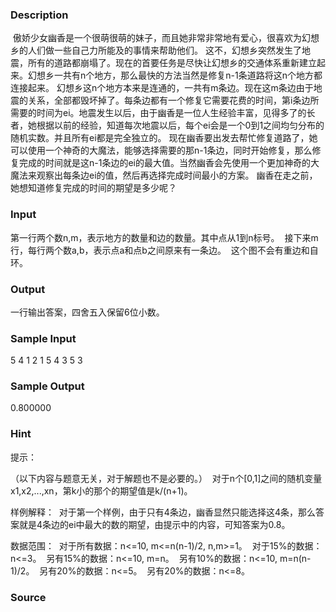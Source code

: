 
### Description
 傲娇少女幽香是一个很萌很萌的妹子，而且她非常非常地有爱心，很喜欢为幻想乡的人们做一些自己力所能及的事情来帮助他们。 这不，幻想乡突然发生了地震，所有的道路都崩塌了。现在的首要任务是尽快让幻想乡的交通体系重新建立起来。幻想乡一共有n个地方，那么最快的方法当然是修复n-1条道路将这n个地方都连接起来。 幻想乡这n个地方本来是连通的，一共有m条边。现在这m条边由于地震的关系，全部都毁坏掉了。每条边都有一个修复它需要花费的时间，第i条边所需要的时间为ei。地震发生以后，由于幽香是一位人生经验丰富，见得多了的长者，她根据以前的经验，知道每次地震以后，每个ei会是一个0到1之间均匀分布的随机实数。并且所有ei都是完全独立的。 现在幽香要出发去帮忙修复道路了，她可以使用一个神奇的大魔法，能够选择需要的那n-1条边，同时开始修复，那么修复完成的时间就是这n-1条边的ei的最大值。当然幽香会先使用一个更加神奇的大魔法来观察出每条边ei的值，然后再选择完成时间最小的方案。 幽香在走之前，她想知道修复完成的时间的期望是多少呢？ 
### Input
第一行两个数n,m，表示地方的数量和边的数量。其中点从1到n标号。 
接下来m行，每行两个数a,b，表示点a和点b之间原来有一条边。 
这个图不会有重边和自环。 
### Output
一行输出答案，四舍五入保留6位小数。 
### Sample Input
5 4
1 2
1 5
4 3
5 3
### Sample Output
0.800000
### Hint
提示： 

（以下内容与题意无关，对于解题也不是必要的。） 
对于n个[0,1]之间的随机变量x1,x2,...,xn，第k小的那个的期望值是k/(n+1)。 

样例解释： 
对于第一个样例，由于只有4条边，幽香显然只能选择这4条，那么答案就是4条边的ei中最大的数的期望，由提示中的内容，可知答案为0.8。 

数据范围： 
对于所有数据：n<=10, m<=n(n-1)/2, n,m>=1。 
对于15%的数据：n<=3。 
另有15%的数据：n<=10, m=n。 
另有10%的数据：n<=10, m=n(n-1)/2。 
另有20%的数据：n<=5。 
另有20%的数据：n<=8。



### Source
